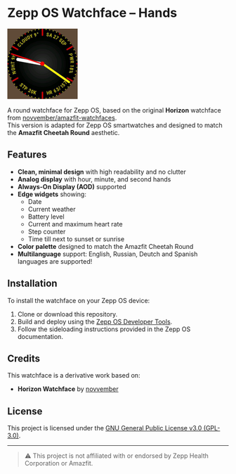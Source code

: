 # Zepp OS Watchface – Hands

![Preview](preview.png)

A round watchface for Zepp OS, based on the original **Horizon** watchface from [novvember/amazfit-watchfaces](https://github.com/novvember/amazfit-watchfaces).  
This version is adapted for Zepp OS smartwatches and designed to match the **Amazfit Cheetah Round** aesthetic.

## Features

- **Clean, minimal design** with high readability and no clutter
- **Analog display** with hour, minute, and second hands
- **Always-On Display (AOD)** supported
- **Edge widgets** showing:
  - Date
  - Current weather
  - Battery level
  - Current and maximum heart rate
  - Step counter
  - Time till next to sunset or sunrise
- **Color palette** designed to match the Amazfit Cheetah Round
- **Multilanguage** support: English, Russian, Deutch and Spanish languages are supported!

## Installation

To install the watchface on your Zepp OS device:

1. Clone or download this repository.
2. Build and deploy using the [Zepp OS Developer Tools](https://zepp-os.github.io/docs/).
3. Follow the sideloading instructions provided in the Zepp OS documentation.

## Credits

This watchface is a derivative work based on:

- **Horizon Watchface** by [novvember](https://github.com/novvember/amazfit-watchfaces)

## License

This project is licensed under the [GNU General Public License v3.0 (GPL-3.0)](LICENSE).

---

> ⚠️ This project is not affiliated with or endorsed by Zepp Health Corporation or Amazfit.

